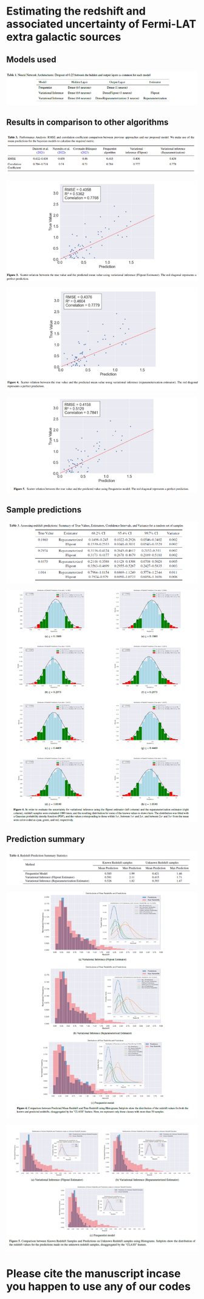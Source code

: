 
# Estimating the redshift and associated uncertainty of Fermi-LAT extra galactic sources


## Models used

![](./pics/models_used.png)


## Results in comparison to other algorithms


![](./pics/results_table_final.png)



![](./pics/scatter_plot_1.png)



![](./pics/scatter_plot_2.png)



![](./pics/scatter_plot_3.png)


## Sample predictions


![](./pics/sample_prectictions_table.png)


![](./pics/sample_predictions_figure.png)


## Prediction summary


![](./pics/prediction_stats_table.png)


![](./pics/prediction_stats_figure_1.png)


![](./pics/prediction_stats_figure_2.png)

# Please cite the manuscript incase you happen to use any of our codes
